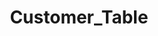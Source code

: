 ---  
schema: Customer_Table,Customer_Table,Customer_Table,Customer_Table,Customer_Table,Customer_Table,Customer_Table,Customer_Table,Customer_Table,Customer_Table,Customer_Table,Customer_Table,Customer_Table,Customer_Table,Customer_Table,Customer_Table  
title: Customer_Table  
organization: Sample Department  
notes: Used in 17 lineage(s)  
resources:  
  - name: Customer_Table 
    url: abfs://system/Customer_Table 
    format : parquet  
license: None  
category:
  - Education  
maintainer: User  
maintainer_email: UserMail  
---